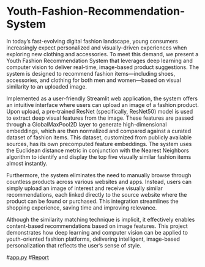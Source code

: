 # Youth-Fashion-Recommendation-System

In today’s fast-evolving digital fashion landscape, young consumers increasingly expect personalized and visually-driven experiences when exploring new clothing and accessories. To meet this demand, we present a Youth Fashion Recommendation System that leverages deep learning and computer vision to deliver real-time, image-based product suggestions. The system is designed to recommend fashion items—including shoes, accessories, and clothing for both men and women—based on visual similarity to an uploaded image.

Implemented as a user-friendly Streamlit web application, the system offers an intuitive interface where users can upload an image of a fashion product. Upon upload, a pre-trained ResNet (specifically, ResNet50) model is used to extract deep visual features from the image. These features are passed through a GlobalMaxPool2D layer to generate high-dimensional embeddings, which are then normalized and compared against a curated dataset of fashion items. This dataset, customized from publicly available sources, has its own precomputed feature embeddings. The system uses the Euclidean distance metric in conjunction with the Nearest Neighbors algorithm to identify and display the top five visually similar fashion items almost instantly.

Furthermore, the system eliminates the need to manually browse through countless products across various websites and apps. Instead, users can simply upload an image of interest and receive visually similar recommendations, each linked directly to the source website where the product can be found or purchased. This integration streamlines the shopping experience, saving time and improving relevance.

Although the similarity matching technique is implicit, it effectively enables content-based recommendations based on image features. This project demonstrates how deep learning and computer vision can be applied to youth-oriented fashion platforms, delivering intelligent, image-based personalization that reflects the user’s sense of style.

#[app.py](https://drive.google.com/file/d/1V_86C1ezAGK-U6biMWPObJRGahY1TQUC/view?usp=drivesdk)
#[Report](https://drive.google.com/file/d/1VVhL9GkfFfl93xxyATHhz7aXK0dxHSlE/view?usp=drivesdk)
